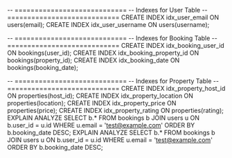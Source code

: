 -- ============================
-- Indexes for User Table
-- ============================
CREATE INDEX idx_user_email ON users(email);
CREATE INDEX idx_user_username ON users(username);

-- ============================
-- Indexes for Booking Table
-- ============================
CREATE INDEX idx_booking_user_id ON bookings(user_id);
CREATE INDEX idx_booking_property_id ON bookings(property_id);
CREATE INDEX idx_booking_date ON bookings(booking_date);

-- ============================
-- Indexes for Property Table
-- ============================
CREATE INDEX idx_property_host_id ON properties(host_id);
CREATE INDEX idx_property_location ON properties(location);
CREATE INDEX idx_property_price ON properties(price);
CREATE INDEX idx_property_rating ON properties(rating);
EXPLAIN ANALYZE
SELECT b.*
FROM bookings b
JOIN users u ON b.user_id = u.id
WHERE u.email = 'test@example.com'
ORDER BY b.booking_date DESC;
EXPLAIN ANALYZE
SELECT b.*
FROM bookings b
JOIN users u ON b.user_id = u.id
WHERE u.email = 'test@example.com'
ORDER BY b.booking_date DESC;
